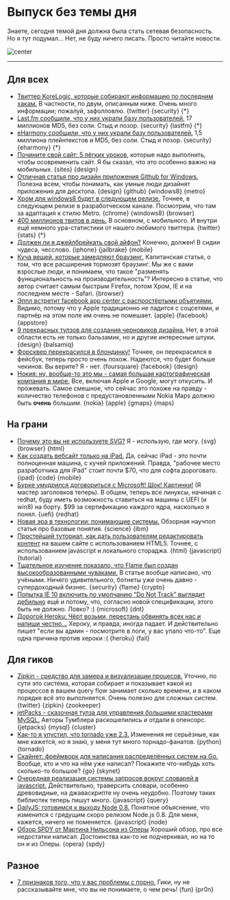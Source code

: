 # Выпуск без темы дня

Знаете, сегодня темой дня должна была стать сетевая безопасность.
Но я тут подумал… Нет, не буду ничего писать. Просто читайте новости.

![center](http://chyo.ru/360801825735.png)

-----

## Для всех

* [Твиттер KoreLogic, которые собирают информацию по последним хакам.](https://twitter.com/#!/CrackMeIfYouCan) В частности, по двум, описанным ниже. Очень много информации; пожалуй, зафолловлю. {twitter} {security} {*}
* [Last.fm сообщили, что у них украли базу пользователей.](http://www.lastfm.ru/passwordsecurity) 17 миллионов MD5, без соли. Стыд и позор. {security} {lastfm} {*}
* [eHarmony сообщили, что у них украли базу пользователей.](http://arstechnica.com/security/2012/06/eharmony-confirms-member-passwords-compromise/) 1,5 миллиона плейнтекстов и MD5, без соли. Стыд и позор. {security} {eharmony} {*}
* [Почините свой сайт: 5 лёгких уроков](http://www.inc.com/michael-mothner/fix-your-website-5-things-to-change-now.html), которые надо выполнить, чтобы осовременить сайт. Я бы сказал, что это особенно важно на мобильных. {sites} {design}
* [Отличная статья про дизайн приложения Github for Windows.](https://github.com/blog/1151-designing-github-for-windows) Полезна всем, чтобы понимать, как умные люди дизайнят приложения для десктопа. {design} {github} {windows8} {metro}
* [Хром для windows8 будет в следующем релизе.](http://techcrunch.com/2012/06/07/chrome-for-metro-set-to-arrive-in-next-dev-channel-release/) Точнее, в следующем релизе в разработческом канале. Посмотрим, что там за адаптация к  стилю Metro. {chrome} {windows8} {browser}
* [400 миллионов твитов в день.](http://news.cnet.com/8301-1023_3-57448388-93/twitter-hits-400-million-tweets-per-day-mostly-mobile/) В основном, с мобильного. И внутри ещё немного ура-статистики от нашего любимого твиттера. {twitter} {stats} {*}
* [Должен ли я джейлбрейкать свой айфон?](http://www.businessinsider.com/iphone-jailbreaking-2012-6) Конечно, должен! В сидии чудеса, чесслово. {iphone} {jailbrake} {mobile}
* [Куча вещей, которые замедляют браузинг.](http://news.yahoo.com/blogs/upgrade-your-life/speed-browsing-161606208.html) Капитанская статья, о том, что все расширения тормозят браузинг. Мы же с вами взрослые люди, и понимаем, что такое "разменять функциональность на производительность"? Интересно в статье, что автор считает самым быстрым Firefox, потом Хром, IE и на последнем месте - Safari. {browser}
* [Эппл встретит facebook app center с распростёртыми объятиями.](http://thenextweb.com/insider/2012/06/07/heres-why-apple-will-welcome-facebooks-app-center-with-open-arms/) Видимо, потому что у Apple традиционно не ладится с соцсетями, и партнёр на этом поле им очень не помешает. {apple} {facebook} {appstore}
* [9 прекрасных тулзов для создания черновиков дизайна.](http://mashable.com/2012/06/07/mockup-tools/) Нет, в этой области есть не только бальзамик, но и другие интересные штуки. {design} {balsamiq}
* [Форсквер перекрасился в блондинку!](http://techcrunch.com/2012/06/06/foursquare-gets-a-new-look-redesign-makes-checking-in-stickier-and-more-social/) Точнее, он перекрасился в фейсбук, теперь просто очень похож. Надеются, что будет больше чекинов. Вы верите? Я - нет. {foursquare} {facebook} {design}
* [Нокия: ну, вообще-то это мы - самая большая картографическая компания в мире.](http://news.cnet.com/8301-1035_3-57448489-94/nokia-were-basically-the-worlds-largest-maps-company/) Все, включая Apple и Google, могут откусить. И прожевать. Самое смешное, что сейчас это похоже на правду - количество телефонов с предустановленными Nokia Maps должно быть **очень** большим. {nokia} {apple} {gmaps} {maps}

## На грани

* [Почему это вы не используете SVG?](http://net.tutsplus.com/tutorials/why-arent-you-using-svg/) Я - использую, где могу. {svg} {browser} {html}
* [Как создать вебсайт только на iPad.](http://webdesign.tutsplus.com/tutorials/workflow-tutorials/build-a-complete-website-on-an-ipad/) Да, сейчас iPad - это почти полноценная машина, с кучей приложений. Правда, "рабочее место разработчика для iPad" стоит почти $70, что для софта дороговато. {ipad} {code} {mobile}
* [Бурке умудрился договориться с Microsoft! Шок! Картинки!](http://www.wired.com/wiredenterprise/2012/06/microsoft-and-red-hat/) (Я мастер заголовков теперь). В общем, теперь все линуксы, начиная с redhat, буду иметь возможность ставиться на машины с UEFI (и win8) на борту. $99 за сертификацию каждого ядра, насколько я понял. {uefi} {redhat}
* [Новая эра в технологии: понимающие системы.](http://www.research.ibm.com/new-era-of-computing.shtml) Обзорная научпоп статья про базовые понятия. {science} {ibm}
* [Простейший туториал, как дать пользователям редактировать контент](http://www.developerdrive.com/2012/06/allowing-users-to-edit-text-content-with-html5/) на вашем сайте с использованием HTML5. Точнее, с использованием javascript и локального стораджа. {html} {javascript} {tutorial}
* [Тщательное изучение показало, что Flame был создан высокообразованными чуваками.](http://arstechnica.com/security/2012/06/flame-crypto-breakthrough/) В статье вообще написано, что учёными. Ничего удивительного, ботнеты уже очень давно - супердоходный бизнес. {security} {flame} {crypto}
* [Попытка IE 10 включить по умолчанию “Do Not Track” выглядит дебильно](http://arstechnica.com/information-technology/2012/06/ie-10s-do-not-track-default-dies-quick-death/) ещё и потому, что, согласно новой спецификации, этого быть не должно. Ловко? :) {microsoft} {dnt}
* [Дорогой Heroku: Чёрт возьми, перестань обвинять всех нас и напиши честно...](http://blog.pardner.com/2012/06/dear-heroku-dammit-quit-blaming-all-of-us-when-you-fail-do-this-instead/) Хероку, и правда, иногда падает. И действительно пишет "если вы админ - посмотрите в логи, у вас упало что-то". Еще одна причина против хероки :( {heroku} {fail}

## Для гиков

* [Zipkin - средство для замера и визуализации процесов.](https://github.com/twitter/zipkin) Уточню, по сути это система, которая собирает и показывает какой из процессов в вашем query flow занимает сколько времени, и в каком порядке всё это выполняется. Очень полезно для сложных систем. {twitter} {zipkin} {zookeeper}
* [jetPacks - сказочная тулза для управления *большими* кластерами MySQL.](http://engineering.tumblr.com/post/24612921290/jetpants-a-toolkit-for-huge-mysql-topologies) Авторы Тумблера раскошелились и отдали в опенсорс. {jetpacks} {mysql} {cluster}
* [Как-то я упустил, что tornado уже 2.3.](http://www.tornadoweb.org/documentation/releases/v2.3.0.html) Изменения не серьёзные, как мне кажется, но я знаю, у меня тут много торнадо-фанатов. {python} {tornado}
* [Скайнет: фреймворк для написания распределённых систем на Go.](https://github.com/bketelsen/skynet) Вообще, кто и что на нём уже написал? Покажите что-нибудь хоть сколько-то большое? {go} {skynet}
* [Очередная реализация системы запросов вокруг словарей в javascript.](https://github.com/agilosoftware/objeq) Действительно, траверсить словари, особенно древовидные, на джаваскрипте ну очень неудобно. Поэтому таких библиотек теперь пишут много. {javascript} {query}
* [DailyJS: готовимся к выходу Node 0.8.](http://dailyjs.com/2012/06/07/node-updates/) Понятное объяснение, что изменится с грядущим скоро релизом Node.js 0.8. Для меня, кажется, ничего не поменяется. {javascript} {node}
* [Обзор SPDY от Мартина Нильсона из Оперы](http://lists.w3.org/Archives/Public/ietf-http-wg/2012AprJun/0498) Хороший обзор, про все недостатки написал. Достоинства как-то не подчеркивал, но на то он и из Оперы. {opera} {spdy}

## Разное

* [7 признаков того, что у вас проблемы с порно.](http://psychcentral.com/blog/archives/2012/06/07/7-warning-signs-you-might-have-a-porn-problem/) Гики, ну не рассказывайте мне, что вы не понимаете, о чем речь! {fun} {pr0n}

